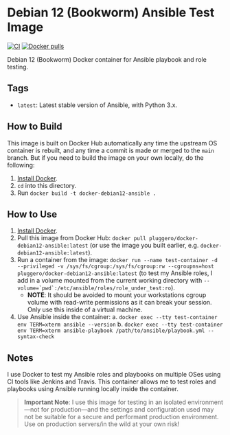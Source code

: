 # Debian 12 (Bookworm) Ansible Test Image

[![CI](https://github.com/pluggero/docker-debian12-ansible/actions/workflows/build.yml/badge.svg)](https://github.com/pluggero/docker-debian12-ansible/actions/workflows/build.yml) [![Docker pulls](https://img.shields.io/docker/pulls/pluggero/docker-debian12-ansible.svg?maxAge=2592000)](https://hub.docker.com/r/pluggero/docker-debian12-ansible/)

Debian 12 (Bookworm) Docker container for Ansible playbook and role testing.

## Tags

- `latest`: Latest stable version of Ansible, with Python 3.x.

## How to Build

This image is built on Docker Hub automatically any time the upstream OS container is rebuilt, and any time a commit is made or merged to the `main` branch. But if you need to build the image on your own locally, do the following:

1. [Install Docker](https://docs.docker.com/engine/installation/).
2. `cd` into this directory.
3. Run `docker build -t docker-debian12-ansible .`

## How to Use

1. [Install Docker](https://docs.docker.com/engine/installation/).
2. Pull this image from Docker Hub: `docker pull pluggero/docker-debian12-ansible:latest` (or use the image you built earlier, e.g. `docker-debian12-ansible:latest`).
3. Run a container from the image: `docker run --name test-container -d --privileged -v /sys/fs/cgroup:/sys/fs/cgroup:rw --cgroupns=host pluggero/docker-debian12-ansible:latest` (to test my Ansible roles, I add in a volume mounted from the current working directory with ``--volume=`pwd`:/etc/ansible/roles/role_under_test:ro``).
   - **NOTE**: It should be avoided to mount your workstations cgroup volume with read-write permissions as it can break your session. Only use this inside of a virtual machine.
4. Use Ansible inside the container:
   a. `docker exec --tty test-container env TERM=xterm ansible --version`
   b. `docker exec --tty test-container env TERM=xterm ansible-playbook /path/to/ansible/playbook.yml --syntax-check`

## Notes

I use Docker to test my Ansible roles and playbooks on multiple OSes using CI tools like Jenkins and Travis. This container allows me to test roles and playbooks using Ansible running locally inside the container.

> **Important Note**: I use this image for testing in an isolated environment—not for production—and the settings and configuration used may not be suitable for a secure and performant production environment. Use on production servers/in the wild at your own risk!
